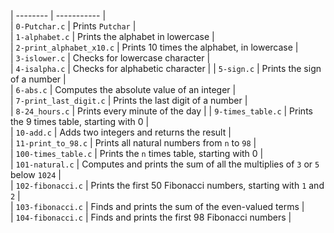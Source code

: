 | -------- | ----------- |	
| `0-Putchar.c` | Prints `Putchar` |	
| `1-alphabet.c` | Prints the alphabet in lowercase |	
| `2-print_alphabet_x10.c` | Prints 10 times the alphabet, in lowercase |	
| `3-islower.c` | Checks for lowercase character |	
| `4-isalpha.c` | Checks for alphabetic character |	
| `5-sign.c` | Prints the sign of a number |	
| `6-abs.c` | Computes the absolute value of an integer |	
| `7-print_last_digit.c` | Prints the last digit of a number |	
| `8-24_hours.c` | Prints every minute of the day |	
| `9-times_table.c` | Prints the 9 times table, starting with 0 |	
| `10-add.c` | Adds two integers and returns the result |	
| `11-print_to_98.c` | Prints all natural numbers from `n` to `98` |	
| `100-times_table.c` | Prints the `n` times table, starting with 0 |	
| `101-natural.c` | Computes and prints the sum of all the multiplies of `3` or `5` below `1024` |	
| `102-fibonacci.c` | Prints the first 50 Fibonacci numbers, starting with `1` and `2` |	
| `103-fibonacci.c` | Finds and prints the sum of the even-valued terms |	
| `104-fibonacci.c` | Finds and prints the first 98 Fibonacci numbers |
